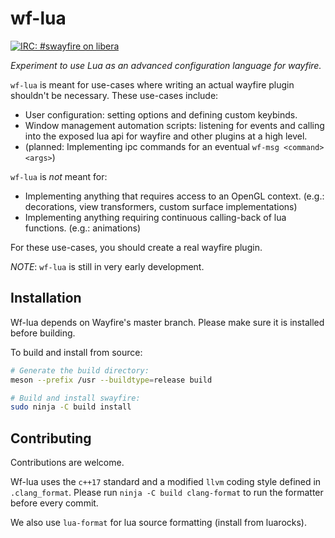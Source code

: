 # wf-lua

[![IRC: #swayfire on libera](https://img.shields.io/badge/irc-%23swayfire-informational)](https://web.libera.chat/#swayfire)

*Experiment to use Lua as an advanced configuration language for wayfire.*

`wf-lua` is meant for use-cases where writing an actual wayfire plugin shouldn't
be necessary. These use-cases include:

- User configuration: setting options and defining custom keybinds.
- Window management automation scripts: listening for events and calling into
  the exposed lua api for wayfire and other plugins at a high level.
- (planned: Implementing ipc commands for an eventual `wf-msg <command> <args>`)

`wf-lua` is *not* meant for:

- Implementing anything that requires access to an OpenGL context. (e.g.:
	decorations, view transformers, custom surface implementations)
- Implementing anything requiring continuous calling-back of lua functions.
  (e.g.: animations)

For these use-cases, you should create a real wayfire plugin.

*NOTE*: `wf-lua` is still in very early development.

## Installation

Wf-lua depends on Wayfire's master branch. Please make sure it is installed
before building.

To build and install from source:
```sh
# Generate the build directory:
meson --prefix /usr --buildtype=release build

# Build and install swayfire:
sudo ninja -C build install
```

## Contributing

Contributions are welcome.

Wf-lua uses the `c++17` standard and a modified `llvm` coding style
defined in `.clang_format`. Please run `ninja -C build clang-format`
to run the formatter before every commit.

We also use `lua-format` for lua source formatting (install from luarocks).
